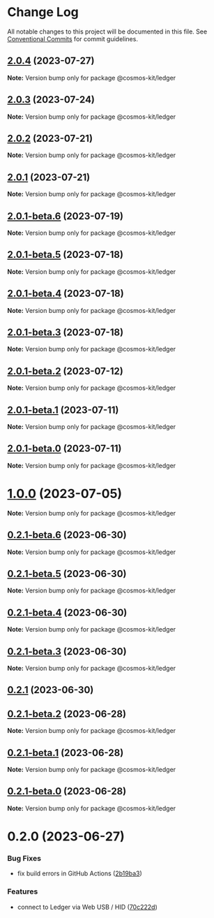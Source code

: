 # Change Log

All notable changes to this project will be documented in this file.
See [Conventional Commits](https://conventionalcommits.org) for commit guidelines.

## [2.0.4](https://github.com/cosmology-tech/cosmos-kit/compare/@cosmos-kit/ledger@2.0.3...@cosmos-kit/ledger@2.0.4) (2023-07-27)

**Note:** Version bump only for package @cosmos-kit/ledger

## [2.0.3](https://github.com/cosmology-tech/cosmos-kit/compare/@cosmos-kit/ledger@2.0.2...@cosmos-kit/ledger@2.0.3) (2023-07-24)

**Note:** Version bump only for package @cosmos-kit/ledger

## [2.0.2](https://github.com/cosmology-tech/cosmos-kit/compare/@cosmos-kit/ledger@2.0.1...@cosmos-kit/ledger@2.0.2) (2023-07-21)

**Note:** Version bump only for package @cosmos-kit/ledger

## [2.0.1](https://github.com/cosmology-tech/cosmos-kit/compare/@cosmos-kit/ledger@2.0.1-beta.6...@cosmos-kit/ledger@2.0.1) (2023-07-21)

**Note:** Version bump only for package @cosmos-kit/ledger

## [2.0.1-beta.6](https://github.com/cosmology-tech/cosmos-kit/compare/@cosmos-kit/ledger@2.0.1-beta.5...@cosmos-kit/ledger@2.0.1-beta.6) (2023-07-19)

**Note:** Version bump only for package @cosmos-kit/ledger

## [2.0.1-beta.5](https://github.com/cosmology-tech/cosmos-kit/compare/@cosmos-kit/ledger@2.0.1-beta.4...@cosmos-kit/ledger@2.0.1-beta.5) (2023-07-18)

**Note:** Version bump only for package @cosmos-kit/ledger

## [2.0.1-beta.4](https://github.com/cosmology-tech/cosmos-kit/compare/@cosmos-kit/ledger@2.0.1-beta.3...@cosmos-kit/ledger@2.0.1-beta.4) (2023-07-18)

**Note:** Version bump only for package @cosmos-kit/ledger

## [2.0.1-beta.3](https://github.com/cosmology-tech/cosmos-kit/compare/@cosmos-kit/ledger@2.0.1-beta.2...@cosmos-kit/ledger@2.0.1-beta.3) (2023-07-18)

**Note:** Version bump only for package @cosmos-kit/ledger

## [2.0.1-beta.2](https://github.com/cosmology-tech/cosmos-kit/compare/@cosmos-kit/ledger@2.0.1-beta.1...@cosmos-kit/ledger@2.0.1-beta.2) (2023-07-12)

**Note:** Version bump only for package @cosmos-kit/ledger

## [2.0.1-beta.1](https://github.com/cosmology-tech/cosmos-kit/compare/@cosmos-kit/ledger@2.0.1-beta.0...@cosmos-kit/ledger@2.0.1-beta.1) (2023-07-11)

**Note:** Version bump only for package @cosmos-kit/ledger

## [2.0.1-beta.0](https://github.com/cosmology-tech/cosmos-kit/compare/@cosmos-kit/ledger@1.0.0...@cosmos-kit/ledger@2.0.1-beta.0) (2023-07-11)

**Note:** Version bump only for package @cosmos-kit/ledger

# [1.0.0](https://github.com/cosmology-tech/cosmos-kit/compare/@cosmos-kit/ledger@0.2.1-beta.6...@cosmos-kit/ledger@1.0.0) (2023-07-05)

**Note:** Version bump only for package @cosmos-kit/ledger

## [0.2.1-beta.6](https://github.com/cosmology-tech/cosmos-kit/compare/@cosmos-kit/ledger@0.2.1-beta.5...@cosmos-kit/ledger@0.2.1-beta.6) (2023-06-30)

**Note:** Version bump only for package @cosmos-kit/ledger

## [0.2.1-beta.5](https://github.com/cosmology-tech/cosmos-kit/compare/@cosmos-kit/ledger@0.2.1-beta.4...@cosmos-kit/ledger@0.2.1-beta.5) (2023-06-30)

**Note:** Version bump only for package @cosmos-kit/ledger

## [0.2.1-beta.4](https://github.com/cosmology-tech/cosmos-kit/compare/@cosmos-kit/ledger@0.2.1-beta.3...@cosmos-kit/ledger@0.2.1-beta.4) (2023-06-30)

**Note:** Version bump only for package @cosmos-kit/ledger

## [0.2.1-beta.3](https://github.com/cosmology-tech/cosmos-kit/compare/@cosmos-kit/ledger@0.2.1...@cosmos-kit/ledger@0.2.1-beta.3) (2023-06-30)

**Note:** Version bump only for package @cosmos-kit/ledger

## [0.2.1](https://github.com/cosmology-tech/cosmos-kit/compare/@cosmos-kit/ledger@0.2.0...@cosmos-kit/ledger@0.2.1) (2023-06-30)

## [0.2.1-beta.2](https://github.com/cosmology-tech/cosmos-kit/compare/@cosmos-kit/ledger@0.2.1-beta.1...@cosmos-kit/ledger@0.2.1-beta.2) (2023-06-28)

**Note:** Version bump only for package @cosmos-kit/ledger

## [0.2.1-beta.1](https://github.com/cosmology-tech/cosmos-kit/compare/@cosmos-kit/ledger@0.2.1-beta.0...@cosmos-kit/ledger@0.2.1-beta.1) (2023-06-28)

**Note:** Version bump only for package @cosmos-kit/ledger

## [0.2.1-beta.0](https://github.com/cosmology-tech/cosmos-kit/compare/@cosmos-kit/ledger@0.2.0...@cosmos-kit/ledger@0.2.1-beta.0) (2023-06-28)

**Note:** Version bump only for package @cosmos-kit/ledger

# 0.2.0 (2023-06-27)

### Bug Fixes

- fix build errors in GitHub Actions ([2b19ba3](https://github.com/cosmology-tech/cosmos-kit/commit/2b19ba384ec45912de9f0e500568743f44410643))

### Features

- connect to Ledger via Web USB / HID ([70c222d](https://github.com/cosmology-tech/cosmos-kit/commit/70c222d150e06955d765f8f521b0f74d79a66081))
